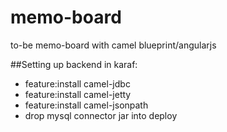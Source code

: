 # memo-board
to-be memo-board with camel blueprint/angularjs

##Setting up backend in karaf:

* feature:install camel-jdbc
* feature:install camel-jetty
* feature:install camel-jsonpath
* drop mysql connector jar into deploy
